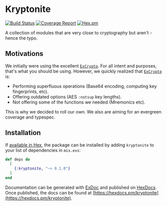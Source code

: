# Kryptonite

[![Build Status](https://ci.emage.run/api/badges/the-missing-link/kryptonite/status.svg)](https://ci.emage.run/the-missing-link/kryptonite)
[![Coverage Report](https://codecov.io/gh/the-missing-link/kryptonite/branch/master/graph/badge.svg?token=xsuechvNxp)](https://codecov.io/gh/the-missing-link/kryptonite)
[![Hex.pm](https://img.shields.io/hexpm/dt/kryptonite.svg)](https://hex.pm/packages/kryptonite)

A collection of modules that are very close to cryptography but aren't - hence the typo.

## Motivations

We initially were using the excellent [`ExCrypto`](https://github.com/ntrepid8/ex_crypto).
For all intent and purposes, that's what you should be using. However, we quickly realized
that [`ExCrypto`](https://github.com/ntrepid8/ex_crypto) is:

- Performing superfluous operations (Base64 encoding, computing key fingerprints, etc).
- Offering outdated options (AES `:notsup` key lengths).
- Not offering some of the functions we needed (Mnemonics etc).

This is why we decided to roll our own. We also are aiming for an evergreen coverage
and typespec.

## Installation

If [available in Hex](https://hex.pm/docs/publish), the package can be installed
by adding `kryptonite` to your list of dependencies in `mix.exs`:

```elixir
def deps do
  [
    {:kryptonite, "~> 0.1.0"}
  ]
end
```

Documentation can be generated with [ExDoc](https://github.com/elixir-lang/ex_doc)
and published on [HexDocs](https://hexdocs.pm). Once published, the docs can
be found at [https://hexdocs.pm/kryptonite](https://hexdocs.pm/kryptonite).
